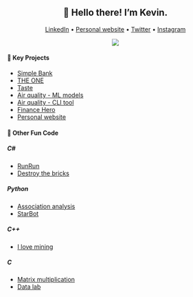<h2 align="center">👋 Hello there! I’m Kevin.</h2>
<p align="center">
  <a href="https://www.linkedin.com/in/kvnyijia/">LinkedIn</a> •
  <a href="https://kvnyijia.github.io/">Personal website</a> •
  <a href="https://twitter.com/kvnyijia">Twitter</a> •
  <a href="https://www.instagram.com/kvnyijia/">Instagram</a>
</p>


<!-- [![Top Langs](https://github-readme-stats.vercel.app/api/top-langs/?username=kvnyijia&layout=compact&hide=jupyter%20notebook,yacc,tex,css,html,lex)](https://github.com/anuraghazra/github-readme-stats) -->
<p align="center">
<a href="https://github.com/anuraghazra/github-readme-stats">
  <img align="center" src="https://github-readme-stats.vercel.app/api/top-langs/?username=kvnyijia&layout=compact&theme=dark&hide=jupyter%20notebook,yacc,tex,css,html,lex" />
</a>
</p>

  
#### 🤖 Key Projects 

* [Simple Bank](https://github.com/kvnyijia/bank-app)
* [THE ONE](https://github.com/kvnyijia/dva-team24)
* [Taste](https://github.com/kvnyijia/Taste-react-native)
* [Air quality - ML models](https://github.com/kvnyijia/pm2.5_training)
* [Air quality - CLI tool](https://github.com/kvnyijia/data_display)
* [Finance Hero](https://github.com/kvnyijia/Finance-Hero)
* [Personal website](https://github.com/kvnyijia/kvnyijia.github.io)

#### 👾 Other Fun Code 
##### C#

* [RunRun](https://github.com/kvnyijia/WP_runrun)
* [Destroy the bricks](https://github.com/kvnyijia/WP_destroy-the-bricks)

##### Python

* [Association analysis](https://github.com/kvnyijia/DM_association-analysis)
* [StarBot](https://github.com/kvnyijia/StarBot)

##### C++

* [I love mining](https://github.com/kvnyijia/i_love_mining)

##### C

* [Matrix multiplication](https://github.com/kvnyijia/PL_matrix-multiplication)
* [Data lab](https://github.com/kvnyijia/datalab/blob/master/bits.c)

<!--
**kvnyijia/kvnyijia** is a ✨ _special_ ✨ repository because its `README.md` (this file) appears on your GitHub profile.

Here are some ideas to get you started:

- 🔭 I’m currently working on ...
- 🌱 I’m currently learning ...
- 👯 I’m looking to collaborate on ...
- 🤔 I’m looking for help with ...
- 💬 Ask me about ...
- 📫 How to reach me: ...
- 😄 Pronouns: ...
- ⚡ Fun fact: ...
-->
